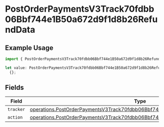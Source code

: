 # PostOrderPaymentsV3Track70fdbb06Bbf744e1B50a672d9f1d8b26RefundData

## Example Usage

```typescript
import { PostOrderPaymentsV3Track70fdbb06Bbf744e1B50a672d9f1d8b26RefundData } from "@dhaba/safepay-ts/models/operations";

let value: PostOrderPaymentsV3Track70fdbb06Bbf744e1B50a672d9f1d8b26RefundData =
  {};
```

## Fields

| Field                                                                                                                                                                                | Type                                                                                                                                                                                 | Required                                                                                                                                                                             | Description                                                                                                                                                                          |
| ------------------------------------------------------------------------------------------------------------------------------------------------------------------------------------ | ------------------------------------------------------------------------------------------------------------------------------------------------------------------------------------ | ------------------------------------------------------------------------------------------------------------------------------------------------------------------------------------ | ------------------------------------------------------------------------------------------------------------------------------------------------------------------------------------ |
| `tracker`                                                                                                                                                                            | [operations.PostOrderPaymentsV3Track70fdbb06Bbf744e1B50a672d9f1d8b26RefundTracker](../../models/operations/postorderpaymentsv3track70fdbb06bbf744e1b50a672d9f1d8b26refundtracker.md) | :heavy_minus_sign:                                                                                                                                                                   | N/A                                                                                                                                                                                  |
| `action`                                                                                                                                                                             | [operations.PostOrderPaymentsV3Track70fdbb06Bbf744e1B50a672d9f1d8b26RefundAction](../../models/operations/postorderpaymentsv3track70fdbb06bbf744e1b50a672d9f1d8b26refundaction.md)   | :heavy_minus_sign:                                                                                                                                                                   | N/A                                                                                                                                                                                  |